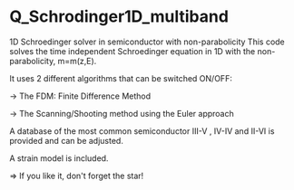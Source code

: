 # Q_Schrodinger1D_multiband
1D Schroedinger solver in semiconductor with non-parabolicity
This code solves the time independent Schroedinger equation in 1D with the non-parabolicity, m=m(z,E).

It uses 2 different algorithms that can be switched ON/OFF:

-> The FDM: Finite Difference Method

-> The Scanning/Shooting method using the Euler approach

A database of the most common semiconductor III-V , IV-IV and II-VI is provided and can be adjusted.

A strain model is included.


=> If you like it, don't forget the star!

